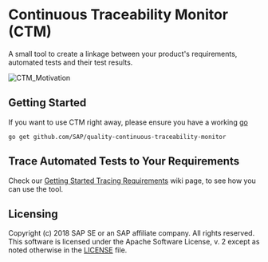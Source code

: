 # Continuous Traceability Monitor (CTM) 

A small tool to create a linkage between your product's requirements, automated tests and their test results.

![CTM_Motivation](./docu/pictures/CTM_Motivation.jpg)

## Getting Started

If you want to use CTM right away, please ensure you have a working [go](https://golang.org/doc/install)
```
go get github.com/SAP/quality-continuous-traceability-monitor
```

## Trace Automated Tests to Your Requirements

Check our [Getting Started Tracing Requirements](https://github.wdf.sap.corp/CloudQualityCoaching/traceabilityEncabulator/wiki/Getting-Started-Tracing-Requirements) wiki page, to see how you can use the tool.

## Licensing

Copyright (c) 2018 SAP SE or an SAP affiliate company. All rights reserved. This software is licensed under the Apache Software License, v. 2 except as noted otherwise in the [LICENSE](./LICENSE) file.

